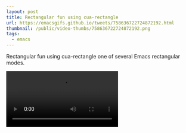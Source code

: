 ```yaml
---
layout: post
title: Rectangular fun using cua-rectangle
url: https://emacsgifs.github.io/tweets/758636722724872192.html
thumbnail: /public/video-thumbs/758636722724872192.png
tags:
  - emacs
---
```


Rectangular fun using cua-rectangle one of several Emacs rectangular modes.

<video controls autoplay loop>
  <source src="/public/videos/758636722724872192.mp4" type="video/mp4">
    Sorry your browser does not support the video tag, maybe time to upgrade?
</video>
